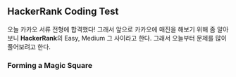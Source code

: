 ## HackerRank Coding Test

오늘 카카오 서류 전형에 합격했다! 그래서 앞으로 카카오에 매진을 해보기 위해 좀 알아보니 **HackerRank**의 Easy, Medium 그 사이라고 한다. 그래서 오늘부터 문제를 많이 풀어보려고 한다. 

### Forming a Magic Square

